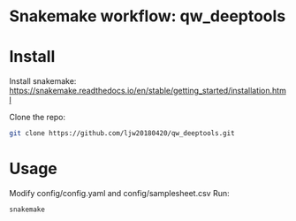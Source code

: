 # Snakemake workflow: qw_deeptools

# Install
Install snakemake: https://snakemake.readthedocs.io/en/stable/getting_started/installation.html

Clone the repo:
```bash
git clone https://github.com/ljw20180420/qw_deeptools.git
```
# Usage
Modify config/config.yaml and config/samplesheet.csv
Run:
```bash
snakemake
```
